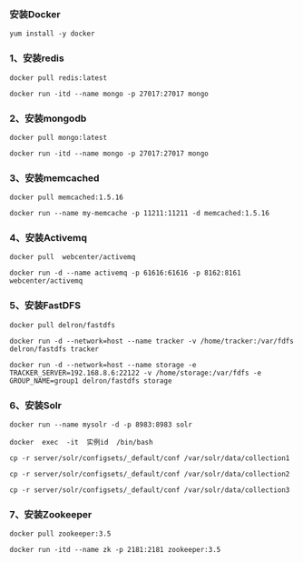 ### 安装Docker
`yum install -y docker`

### 1、安装redis
`docker pull redis:latest`

`docker run -itd --name mongo -p 27017:27017 mongo`

### 2、安装mongodb
`docker pull mongo:latest`

`docker run -itd --name mongo -p 27017:27017 mongo`

### 3、安装memcached
`docker pull memcached:1.5.16`

`docker run --name my-memcache -p 11211:11211 -d memcached:1.5.16`

### 4、安装Activemq
`docker pull  webcenter/activemq`

`docker run -d --name activemq -p 61616:61616 -p 8162:8161 webcenter/activemq`

### 5、安装FastDFS
`docker pull delron/fastdfs`

`docker run -d --network=host --name tracker -v /home/tracker:/var/fdfs delron/fastdfs tracker`

`docker run -d --network=host --name storage -e TRACKER_SERVER=192.168.8.6:22122 -v /home/storage:/var/fdfs -e GROUP_NAME=group1 delron/fastdfs storage`

### 6、安装Solr
`docker run --name mysolr -d -p 8983:8983 solr`

`docker  exec  -it  实例id  /bin/bash`

`cp -r server/solr/configsets/_default/conf /var/solr/data/collection1`

`cp -r server/solr/configsets/_default/conf /var/solr/data/collection2`

`cp -r server/solr/configsets/_default/conf /var/solr/data/collection3`

### 7、安装Zookeeper
`docker pull zookeeper:3.5`

`docker run -itd --name zk -p 2181:2181 zookeeper:3.5`




